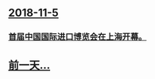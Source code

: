 ## [2018-11-5](/zh/news/2018/11/5/index.md)

### [首届中国国际进口博览会在上海开幕。](/zh/news/2018/11/5/首届中国国际进口博览会在上海开幕.md)
## [前一天...](/zh/news/2018/11/4/index.md)

